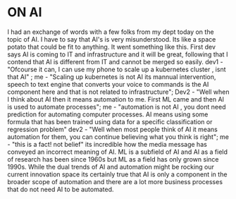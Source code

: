 # ON AI

I had an exchange of words with a few folks from my dept today on the topic of AI. I have to say that AI's is very misunderstood. Its like a space potato that could be fit to anything. It went something like this. First dev says AI is coming to IT and infrastructure and it will be great, following that I contend that AI is different from IT and cannot be merged so easily. dev1 - "Ofcourse it can, I can use my phone to scale up a kubernetes cluster , isnt that AI" ; me - "Scaling up kubernetes is not AI its mannual intervention, speech to text engine that converts your voice to commands is the AI component here and that is not related to infrastructure"; Dev2 - "Well when I think about AI then it means automation to me. First ML came and then AI is used to automate processes"; me - "automation is not AI , you dont need prediction for automating computer processes. AI means using some formula that has been trained using data for a specific classification or regression problem" dev2 - "Well when most people think of AI it means automation for them, you can continue believing what you think is right"; me - "this is a fact! not belief"
its incredible how the media message has conveyed an incorrect meaning of AI. ML is a subfield of AI and AI as a field of research has been since 1960s but ML as a field has only grown since 1990s. While the dual trends of AI and automation might be rocking our current innovation space its certainly true that AI is only a component in the broader scope of automation and there are a lot more business processes that do not need AI to be automated. 
